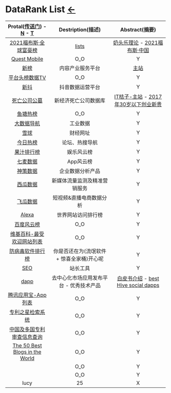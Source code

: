 # DataRank List [←](index.md)

| Protal([传送门](../navigation.md)) - [N](../Library/synthesize.md) - [T](TorrentKitty.md) | Destription(描述) | Abstract(摘要) |
|:---:|:---:|:---:|
| [2021福布斯·全球富豪榜](https://www.forbeschina.com/lists/1757) | [lists](https://www.forbeschina.com/lists) | [奶头乐理论](https://wiki.mbalib.com/wiki/奶头乐理论) - [2021福布斯·中国](https://www.forbeschina.com/lists/1774) |
| [Quest Mobile](https://www.questmobile.com.cn/research/report-new) | O_O | Y |
| [新榜](https://www.newrank.cn/public/info/list.html?period=day&type=data) | 内容产业服务平台 | [主站](https://newrank.cn/) |
| [平台头榜数据TV](http://www.toubang.tv/anchor/mutile.html) | O_O | Y |
| [新抖](https://xd.newrank.cn/home/index) | 抖音数据运营平台 | Y |
| [死亡公司公墓](https://itjuzi.com/deathCompany) | 新经济死亡公司数据库 | [IT桔子-主站](https://itjuzi.com/) - [2017年30岁以下创业新贵](https://itjuzi.com/addedDataRankInfo?id=24&type=4&isExit=1) |
| [鱼塘热榜](https://mo.fish/) | O_O | Y |
| [大数据导航](http://hao.199it.com/) | 工业数据 | Y |
| [雪球](https://xueqiu.com/dh) | 财经网址 | Y |
| [今日热榜](https://tophub.today/) | 论坛、热搜导航 | Y |
| [果汁排行榜](http://guozhivip.com/rank/) | 娱乐风云榜 | Y |
| [七麦数据](https://www.qimai.cn/rank) | App风云榜 | Y |
| [神策数据](https://www.sensorsdata.cn/) | 企业数据分析产品 | Y |
| [西瓜数据](https://data.xiguaji.com/) | 新媒体流量监测及精准营销服务 | Y |
| [飞瓜数据](https://www.feigua.cn/) | 短视频&直播电商数据分析 | Y |
| [Alexa](https://www.alexa.com/topsites) | 世界网站访问排行榜 | Y |
| [百度风云榜](http://top.baidu.com/) | O_O | Y |
| [维基百科-最受欢迎网站列表](https://zh.wikipedia.org/wiki/%E6%9C%80%E5%8F%97%E6%AC%A2%E8%BF%8E%E7%BD%91%E7%AB%99%E5%88%97%E8%A1%A8) | O_O | Y |
| [防病毒软件排行榜](https://www.antivirussoftwareguide.com/best-free-antivirus) | 你是否还在为(流氓软件 + 惊喜全家桶)开心呢 | Y |
| [SEO](https://www.aizhan.com/cha/www.icantv.cn/) | 站长工具 | Y |
| [dapp](https://www.dapp.com/) | 去中心化市场应用发布平台 - 优秀技术产品 | [白皮书介绍](https://www.dapp.com/token/Dapp_WhitePaper_cn.pdf) - [best Hive social dapps](https://www.dapp.com/store/hive-social) |
| [腾讯应用宝-App列表](https://sj.qq.com/myapp/category.htm?orgame=1&categoryId=102) | O_O | Y |
| [专利之星检索系统](http://www.patentstar.cn/frmLogin.aspx) | O_O | Y |
| [中国及多国专利审查信息查询](http://cpquery.sipo.gov.cn/txnIndex.do) | O_O | Y |
| [The 50 Best Blogs in the World](https://detailed.com/50/) | O_O | Y |
| []() | O_O | Y |
| []() | O_O | Y |
| lucy | 25 | X |
